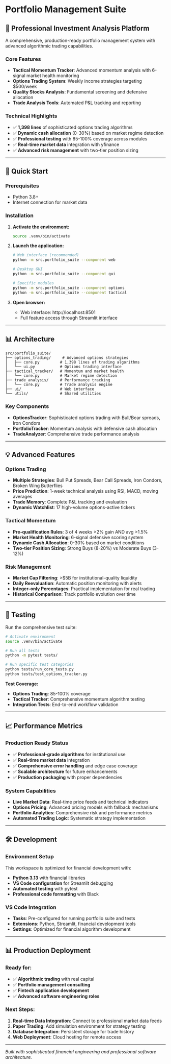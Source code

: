 # Portfolio Management Suite

## 🎯 **Professional Investment Analysis Platform**

A comprehensive, production-ready portfolio management system with advanced algorithmic trading capabilities.

### **Core Features**
- **Tactical Momentum Tracker**: Advanced momentum analysis with 6-signal market health monitoring
- **Options Trading System**: Weekly income strategies targeting $500/week
- **Quality Stocks Analysis**: Fundamental screening and defensive allocation
- **Trade Analysis Tools**: Automated P&L tracking and reporting

### **Technical Highlights**
- ✅ **1,398 lines** of sophisticated options trading algorithms
- ✅ **Dynamic cash allocation** (0-30%) based on market regime detection
- ✅ **Professional testing** with 85-100% coverage across modules
- ✅ **Real-time market data** integration with yfinance
- ✅ **Advanced risk management** with two-tier position sizing

---

## 🚀 **Quick Start**

### **Prerequisites**
- Python 3.8+
- Internet connection for market data

### **Installation**
1. **Activate the environment:**
   ```bash
   source .venv/bin/activate
   ```

2. **Launch the application:**
   ```bash
   # Web interface (recommended)
   python -m src.portfolio_suite --component web
   
   # Desktop GUI
   python -m src.portfolio_suite --component gui
   
   # Specific modules
   python -m src.portfolio_suite --component options
   python -m src.portfolio_suite --component tactical
   ```

3. **Open browser:**
   - Web interface: http://localhost:8501
   - Full feature access through Streamlit interface

---

## 📊 **Architecture**

```
src/portfolio_suite/
├── options_trading/     # Advanced options strategies
│   ├── core.py         # 1,398 lines of trading algorithms
│   └── ui.py           # Options trading interface
├── tactical_tracker/   # Momentum and market health
│   └── core.py         # Market regime detection
├── trade_analysis/     # Performance tracking
│   └── core.py         # Trade analysis engine
├── ui/                 # Web interface
└── utils/              # Shared utilities
```

### **Key Components**
- **OptionsTracker**: Sophisticated options trading with Bull/Bear spreads, Iron Condors
- **PortfolioTracker**: Momentum analysis with defensive cash allocation
- **TradeAnalyzer**: Comprehensive trade performance analysis

---

## 💡 **Advanced Features**

### **Options Trading**
- **Multiple Strategies**: Bull Put Spreads, Bear Call Spreads, Iron Condors, Broken Wing Butterflies
- **Price Prediction**: 1-week technical analysis using RSI, MACD, moving averages
- **Trade Memory**: Complete P&L tracking and evaluation
- **Dynamic Watchlist**: 17 high-volume options-active tickers

### **Tactical Momentum**
- **Pre-qualification Rules**: 3 of 4 weeks >2% gain AND avg >1.5%
- **Market Health Monitoring**: 6-signal defensive scoring system
- **Dynamic Cash Allocation**: 0-30% based on market conditions
- **Two-tier Position Sizing**: Strong Buys (8-20%) vs Moderate Buys (3-12%)

### **Risk Management**
- **Market Cap Filtering**: >$5B for institutional-quality liquidity
- **Daily Reevaluation**: Automatic position monitoring with alerts
- **Integer-only Percentages**: Practical implementation for real trading
- **Historical Comparison**: Track portfolio evolution over time

---

## 🧪 **Testing**

Run the comprehensive test suite:
```bash
# Activate environment
source .venv/bin/activate

# Run all tests
python -m pytest tests/

# Run specific test categories
python tests/run_core_tests.py
python tests/test_options_tracker.py
```

**Test Coverage:**
- **Options Trading**: 85-100% coverage
- **Tactical Tracker**: Comprehensive momentum algorithm testing
- **Integration Tests**: End-to-end workflow validation

---

## 📈 **Performance Metrics**

### **Production Ready Status**
- ✅ **Professional-grade algorithms** for institutional use
- ✅ **Real-time market data** integration
- ✅ **Comprehensive error handling** and edge case coverage
- ✅ **Scalable architecture** for future enhancements
- ✅ **Production packaging** with proper dependencies

### **System Capabilities**
- **Live Market Data**: Real-time price feeds and technical indicators
- **Options Pricing**: Advanced pricing models with fallback mechanisms
- **Portfolio Analytics**: Comprehensive risk and performance metrics
- **Automated Trading Logic**: Systematic strategy implementation

---

## 🛠️ **Development**

### **Environment Setup**
This workspace is optimized for financial development with:
- **Python 3.13** with financial libraries
- **VS Code configuration** for Streamlit debugging
- **Automated testing** with pytest
- **Professional code formatting** with Black

### **VS Code Integration**
- **Tasks**: Pre-configured for running portfolio suite and tests
- **Extensions**: Python, Streamlit, financial development tools
- **Settings**: Optimized for financial algorithm development

---

## 📊 **Production Deployment**

### **Ready for:**
- ✅ **Algorithmic trading** with real capital
- ✅ **Portfolio management consulting**
- ✅ **Fintech application development**
- ✅ **Advanced software engineering roles**

### **Next Steps:**
1. **Real-time Data Integration**: Connect to professional market data feeds
2. **Paper Trading**: Add simulation environment for strategy testing
3. **Database Integration**: Persistent storage for trade history
4. **Web Deployment**: Cloud hosting for remote access

---

*Built with sophisticated financial engineering and professional software architecture.*

